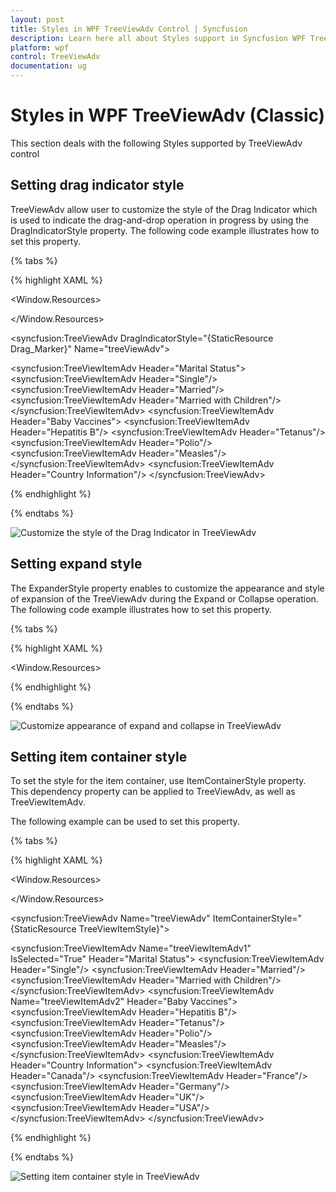 ```yaml
---
layout: post
title: Styles in WPF TreeViewAdv Control | Syncfusion
description: Learn here all about Styles support in Syncfusion WPF TreeViewAdv (Classic) control, its elements and more details.
platform: wpf
control: TreeViewAdv
documentation: ug
---
```

# Styles in WPF TreeViewAdv (Classic)

This section deals with the following Styles supported by TreeViewAdv control

## Setting drag indicator style

TreeViewAdv allow user to customize the style of the Drag Indicator which is used to indicate the drag-and-drop operation in progress by using the DragIndicatorStyle property. The following code example illustrates how to set this property.

{% tabs %}

{% highlight XAML %}

<Window x:Class="ItemTemplateSample.MainWindow"
xmlns="http://schemas.microsoft.com/winfx/2006/xaml/presentation"
xmlns:x="http://schemas.microsoft.com/winfx/2006/xaml"
xmlns:syncfusion="http://schemas.syncfusion.com/wpf"
Title="MainWindow" Height="350" Width="400">
<Window.Resources>
<!-- Creating the style for DragIndicator -->
<Style x:Key="Drag_Marker" TargetType="{x:Type syncfusion:TemplatedAdornerInternalControl}">
<Setter Property="HorizontalAlignment" Value="Left"/>
<Setter Property="VerticalAlignment" Value="Top"/>
<Setter Property="SnapsToDevicePixels" Value="False"/>
<Setter Property="Template">
<Setter.Value>
<ControlTemplate TargetType="{x:Type syncfusion:TemplatedAdornerInternalControl}">
<Grid>
<Grid.ColumnDefinitions>
<ColumnDefinition Width="*"/>
</Grid.ColumnDefinitions>
<Rectangle Grid.Column="0" Height="4" Fill="Red"/>
</Grid>
</ControlTemplate>
</Setter.Value>
</Setter>
</Style>
</Window.Resources>
<Grid>
<!-- Adding TreeViewAdv with DragIndicatorStyle -->
<syncfusion:TreeViewAdv DragIndicatorStyle="{StaticResource Drag_Marker}"  Name="treeViewAdv">
<!-- Adding TreeViewItemAdv -->
<syncfusion:TreeViewItemAdv Header="Marital Status">
<syncfusion:TreeViewItemAdv Header="Single"/>
<syncfusion:TreeViewItemAdv Header="Married"/>
<syncfusion:TreeViewItemAdv Header="Married with Children"/>
</syncfusion:TreeViewItemAdv>
<syncfusion:TreeViewItemAdv Header="Baby Vaccines">
<syncfusion:TreeViewItemAdv Header="Hepatitis B"/>
<syncfusion:TreeViewItemAdv Header="Tetanus"/>
<syncfusion:TreeViewItemAdv Header="Polio"/>
<syncfusion:TreeViewItemAdv Header="Measles"/>
</syncfusion:TreeViewItemAdv>
<syncfusion:TreeViewItemAdv Header="Country Information"/>
</syncfusion:TreeViewAdv>
</Grid>
</Window>

{% endhighlight %}

{% endtabs %}

![Customize the style of the Drag Indicator in TreeViewAdv](Styles_images/Styles_img1.jpeg)

## Setting expand style   	

The ExpanderStyle property enables to customize the appearance and style of expansion of the TreeViewAdv during the Expand or Collapse operation. The following code example illustrates how to set this property.

{% tabs %}

{% highlight XAML %}

<Window x:Class="ItemTemplateSample.MainWindow"
xmlns="http://schemas.microsoft.com/winfx/2006/xaml/presentation"
xmlns:x="http://schemas.microsoft.com/winfx/2006/xaml"
xmlns:syncfusion="http://schemas.syncfusion.com/wpf"
xmlns:local="clr-namespace:ItemTemplateSample"
Title="MainWindow" Height="350" Width="400">
<Window.Resources>
<!-- Template for TreeViewAdvExpander -->
<ControlTemplate x:Key="MyExpanderTemplateKey" TargetType="{x:Type Expander}">
<ToggleButton Name="Expander" ClickMode="Press" IsChecked="{Binding Path=IsExpanded, RelativeSource={RelativeSource TemplatedParent}}">
<ToggleButton.Style>
<Style TargetType="ToggleButton">
<Setter Property="FrameworkElement.Focusable" Value="False"/>
<Setter Property="FrameworkElement.Width" Value="19"/>
<Setter Property="FrameworkElement.Height" Value="13"/>
<Setter Property="Control.Template">
<Setter.Value>
<ControlTemplate TargetType="ToggleButton">
<Border Height="10" Width="10" BorderBrush="Black" BorderThickness="1">
<Border Name="BackgroundBorder"  Background="Blue"/>
</Border>
<ControlTemplate.Triggers>
Trigger Property="ToggleButton.IsChecked" Value="True">
<Setter Property="Background" TargetName="BackgroundBorder" Value="Red"/>
</Trigger>
</ControlTemplate.Triggers>
/ControlTemplate>
</Setter.Value>
</Setter>
</Style>
</ToggleButton.Style>
</ToggleButton>
</ControlTemplate>
<!-- Style for TreeViewAdvExpander -->
<Style x:Key="MyexpanderStyle" TargetType="{x:Type Expander}">
<Setter Property="Template" Value="{StaticResource MyExpanderTemplateKey}"/>
</Style>
</Window.Resources>
<Grid>
<!-- Adding TreeViewAdv with expand animation -->
<syncfusion:TreeViewAdv Name="treeViewAdv" ExpanderStyle="{DynamicResource MyexpanderStyle}">
<!-- Adding TreeViewItemAdv -->
<syncfusion:TreeViewItemAdv Name="treeViewItemAdv" Header="Marital Status">
<syncfusion:TreeViewItemAdv Header="Single"/>
<syncfusion:TreeViewItemAdv Header="Married"/>
<syncfusion:TreeViewItemAdv Header="Married with Children"/>
</syncfusion:TreeViewItemAdv>
<syncfusion:TreeViewItemAdv Header="Baby Vaccines">
<syncfusion:TreeViewItemAdv Header="Hepatitis B"/>
<syncfusion:TreeViewItemAdv Header="Tetanus"/>
<syncfusion:TreeViewItemAdv Header="Polio"/>
<syncfusion:TreeViewItemAdv Header="Measles"/>
</syncfusion:TreeViewItemAdv>
<syncfusion:TreeViewItemAdv Header="Country Information"/>
</syncfusion:TreeViewAdv>
</Grid>
</Window>

{% endhighlight %}

{% endtabs %}

![Customize appearance of expand and collapse in TreeViewAdv](Styles_images/Styles_img2.jpeg)

##  Setting item container style

To set the style for the item container, use ItemContainerStyle property. This dependency property can be applied to TreeViewAdv, as well as TreeViewItemAdv.

The following example can be used to set this property.

{% tabs %}

{% highlight XAML %}

<Window.Resources>
<Style x:Key="TreeViewItemStyle" TargetType="{x:Type syncfusion:TreeViewItemAdv}">
<Setter Property="LeftImageSource" Value="folder.png" />
<Setter Property="ImageHeight" Value="16" />
<Setter Property="ImageWidth" Value="16" />
</Style>
</Window.Resources>
<Grid >
<!-- Adding TreeViewAdv with selected -->
<syncfusion:TreeViewAdv Name="treeViewAdv" ItemContainerStyle="{StaticResource TreeViewItemStyle}">
<!-- Adding TreeViewItemAdv -->
<syncfusion:TreeViewItemAdv Name="treeViewItemAdv1" IsSelected="True" Header="Marital Status">
<syncfusion:TreeViewItemAdv Header="Single"/>
<syncfusion:TreeViewItemAdv Header="Married"/>
<syncfusion:TreeViewItemAdv Header="Married with Children"/>
</syncfusion:TreeViewItemAdv>
<syncfusion:TreeViewItemAdv Name="treeViewItemAdv2" Header="Baby Vaccines">
<syncfusion:TreeViewItemAdv Header="Hepatitis B"/>
<syncfusion:TreeViewItemAdv Header="Tetanus"/>
<syncfusion:TreeViewItemAdv Header="Polio"/>
<syncfusion:TreeViewItemAdv Header="Measles"/>
</syncfusion:TreeViewItemAdv>
<syncfusion:TreeViewItemAdv Header="Country Information">
<syncfusion:TreeViewItemAdv Header="Canada"/>
<syncfusion:TreeViewItemAdv Header="France"/>
<syncfusion:TreeViewItemAdv Header="Germany"/>
<syncfusion:TreeViewItemAdv Header="UK"/>
<syncfusion:TreeViewItemAdv Header="USA"/>
</syncfusion:TreeViewItemAdv>
</syncfusion:TreeViewAdv>
</Grid>
</Window>

{% endhighlight %}

{% endtabs %}

![Setting item container style in TreeViewAdv](Styles_images/Styles_img3.jpeg)


